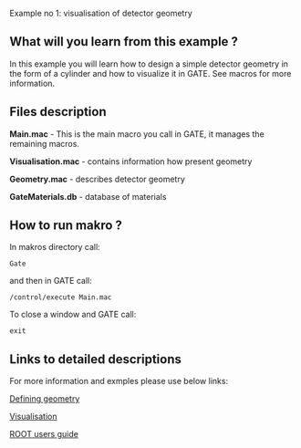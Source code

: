    Example no 1: visualisation of detector geometry

What will you learn from this example ?
---------------------------------------

In this example you will learn how to design a simple detector geometry in the form of a cylinder and how to visualize it in GATE. See macros for more information.

Files description
------------------

**Main.mac** - This is the main macro you call in GATE, it manages the remaining macros.

**Visualisation.mac** - contains information how present geometry

**Geometry.mac** - describes detector geometry

**GateMaterials.db** - database of materials

How to run makro ?
------------------

In makros directory call:
```
Gate
```
and then in GATE call:
```
/control/execute Main.mac
```
To close a window and GATE call:
```
exit
```

Links to detailed descriptions
-------------------------------

For more information and exmples please use below links:

[Defining geometry](http://wiki.opengatecollaboration.org/index.php/Users_Guide:Defining_a_geometry)

[Visualisation](http://wiki.opengatecollaboration.org/index.php/Users_Guide:Defining_a_system)

[ROOT users guide](https://root.cern.ch/root/htmldoc/guides/users-guide/ROOTUsersGuide.html)


